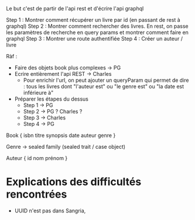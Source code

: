 Le but c'est de partir de l'api rest et d'écrire l'api graphql

Step 1 : Montrer comment récupérer un livre par id (en passant de rest à graphql)
Step 2 : Montrer comment rechercher des livres. En rest, on passe les paramètres de recherche en query params et montrer comment faire en graphql
Step 3 : Montrer une route authentifiée
Step 4 : Créer un auteur / livre





Ràf :

- Faire des objets book plus complexes -> PG
- Ecrire entièrement l'api REST -> Charles
  - Pour enrichir l'url, on peut ajouter un queryParam qui permet de dire : tous les livres dont "l'auteur est" ou "le genre est" ou "la date est inférieure à"
- Préparer les étapes du dessus
  - Step 1 -> PG
  - Step 2 -> PG ? Charles ?
  - Step 3 -> Charles
  - Step 4 -> PG


Book {
isbn
titre
synopsis
date
auteur
genre
}

Genre -> sealed family (sealed trait / case object)

Auteur {
id
nom
prénom
}


# Explications des difficultés rencontrées

- UUID n'est pas dans Sangria,   
